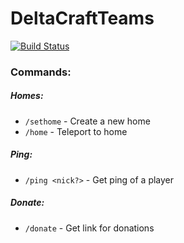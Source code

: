 # DeltaCraftTeams

[![Build Status](https://kkoudelka.semaphoreci.com/badges/DeltaCraftTeams/branches/master.svg)](https://kkoudelka.semaphoreci.com/projects/DeltaCraftTeams)

### Commands:

##### Homes:
- `/sethome` - Create a new home
- `/home` - Teleport to home

##### Ping:
- `/ping <nick?>` - Get ping of a player

##### Donate:
- `/donate` - Get link for donations

